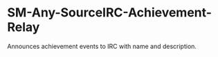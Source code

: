 # SM-Any-SourceIRC-Achievement-Relay
Announces achievement events to IRC with name and description.
